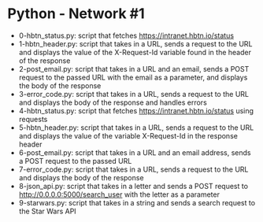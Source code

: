 # Python - Network #1
* 0-hbtn_status.py: script that fetches https://intranet.hbtn.io/status
* 1-hbtn_header.py: script that takes in a URL, sends a request to the URL and displays the value of the X-Request-Id variable found in the header of the response
* 2-post_email.py: script that takes in a URL and an email, sends a POST request to the passed URL with the email as a parameter, and displays the body of the response
* 3-error_code.py: script that takes in a URL, sends a request to the URL and displays the body of the response and handles errors
* 4-hbtn_status.py: script that fetches https://intranet.hbtn.io/status using requests
* 5-hbtn_header.py: script that takes in a URL, sends a request to the URL and displays the value of the variable X-Request-Id in the response header
* 6-post_email.py: script that takes in a URL and an email address, sends a POST request to the passed URL
* 7-error_code.py: script that takes in a URL, sends a request to the URL and displays the body of the response
* 8-json_api.py: script that takes in a letter and sends a POST request to http://0.0.0.0:5000/search_user with the letter as a parameter
* 9-starwars.py: script that takes in a string and sends a search request to the Star Wars API
